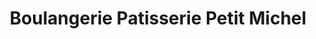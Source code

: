 ---
title: "Boulangerie Patisserie Petit Michel"
url: /thones/boulangerie-patisserie-petit-michel/
shop: boulangerie
---